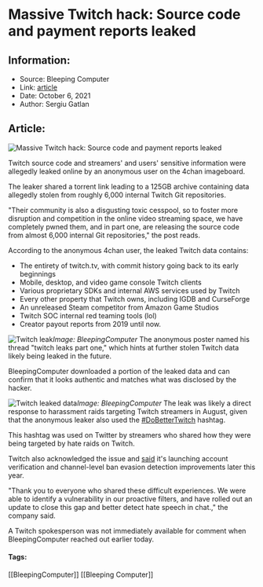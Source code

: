 # Massive Twitch hack: Source code and payment reports leaked
### 

## Information:
+ Source: Bleeping Computer
+ Link: [article](https://www.bleepingcomputer.com/news/security/massive-twitch-hack-source-code-and-payment-reports-leaked/)
+ Date: October 6, 2021
+ Author: Sergiu Gatlan


## Article:
![Massive Twitch hack: Source code and payment reports leaked](https://www.bleepstatic.com/content/hl-images/2021/10/06/Twitch_headpic.jpg)


Twitch source code and streamers' and users' sensitive information were allegedly leaked online by an anonymous user on the 4chan imageboard.


The leaker shared a torrent link leading to a 125GB archive containing data allegedly stolen from roughly 6,000 internal Twitch Git repositories.


"Their community is also a disgusting toxic cesspool, so to foster more disruption and competition in the online video streaming space, we have completely pwned them, and in part one, are releasing the source code from almost 6,000 internal Git repositories," the post reads.


According to the anonymous 4chan user, the leaked Twitch data contains:


* The entirety of twitch.tv, with commit history going back to its early beginnings
* Mobile, desktop, and video game console Twitch clients
* Various proprietary SDKs and internal AWS services used by Twitch
* Every other property that Twitch owns, including IGDB and CurseForge
* An unreleased Steam competitor from Amazon Game Studios
* Twitch SOC internal red teaming tools (lol)
* Creator payout reports from 2019 until now.



![Twitch leak](https://www.bleepstatic.com/images/news/u/1109292/2021/Twitch_leak.png)*Image: BleepingComputer*
The anonymous poster named his thread "twitch leaks part one," which hints at further stolen Twitch data likely being leaked in the future.


BleepingComputer downloaded a portion of the leaked data and can confirm that it looks authentic and matches what was disclosed by the hacker.



![Twitch leaked data](https://www.bleepstatic.com/images/news/u/1109292/2021/image.png)*Image: BleepingComputer*
The leak was likely a direct response to harassment raids targeting Twitch streamers in August, given that the anonymous leaker also used the [#DoBetterTwitch](https://twitter.com/search?q=%23dobettertwitch) hashtag.


This hashtag was used on Twitter by streamers who shared how they were being targeted by hate raids on Twitch.


Twitch also acknowledged the issue and [said](https://twitter.com/Twitch/status/1425550623215218689) it's launching account verification and channel-level ban evasion detection improvements later this year.


"Thank you to everyone who shared these difficult experiences. We were able to identify a vulnerability in our proactive filters, and have rolled out an update to close this gap and better detect hate speech in chat.," the company said.


A Twitch spokesperson was not immediately available for comment when BleepingComputer reached out earlier today.




#### Tags:
[[BleepingComputer]] [[Bleeping Computer]]

